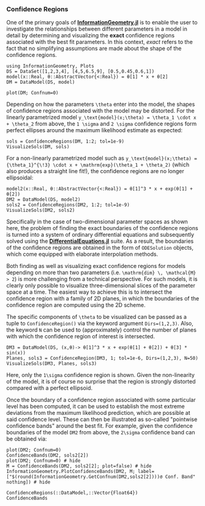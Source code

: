 
### Confidence Regions


One of the primary goals of [**InformationGeometry.jl**](https://github.com/RafaelArutjunjan/InformationGeometry.jl) is to enable the user to investigate the relationships between different parameters in a model in detail by determining and visualizing the **exact** confidence regions associated with the best fit parameters. In this context, *exact* refers to the fact that no simplifying assumptions are made about the shape of the confidence regions.

```@example Conf
using InformationGeometry, Plots
DS = DataSet([1,2,3,4], [4,5,6.5,9], [0.5,0.45,0.6,1])
model(x::Real, θ::AbstractVector{<:Real}) = θ[1] * x + θ[2]
DM = DataModel(DS, model)
```
```@example Conf
plot(DM; Confnum=0)
```

Depending on how the parameters ``\theta`` enter into the model, the shapes of confidence regions associated with the model may be distorted. For the linearly parametrized model ``y_\text{model}(x;\theta) = \theta_1 \cdot x + \theta_2`` from above, the ``1 \sigma`` and ``2 \sigma`` confidence regions form perfect ellipses around the maximum likelihood estimate as expected:
```@example Conf
sols = ConfidenceRegions(DM, 1:2; tol=1e-9)
VisualizeSols(DM, sols)
```


For a non-linearly parametrized model such as ``y_\text{model}(x;\theta) = {\theta_1}^{\!3} \cdot x + \mathrm{exp}(\theta_1 + \theta_2)`` (which also produces a straight line fit!), the confidence regions are no longer ellipsoidal:
```@example Conf
model2(x::Real, θ::AbstractVector{<:Real}) = θ[1]^3 * x + exp(θ[1] + θ[2])
DM2 = DataModel(DS, model2)
sols2 = ConfidenceRegions(DM2, 1:2; tol=1e-9)
VisualizeSols(DM2, sols2)
```

Specifically in the case of two-dimensional parameter spaces as shown here, the problem of finding the exact boundaries of the confidence regions is turned into a system of ordinary differential equations and subsequently solved using the [**DifferentialEquations.jl**](https://github.com/SciML/DifferentialEquations.jl) suite. As a result, the boundaries of the confidence regions are obtained in the form of `ODESolution` objects, which come equipped with elaborate interpolation methods.


Both finding as well as visualizing exact confidence regions for models depending on more than two parameters (i.e. ``\mathrm{dim} \, \mathcal{M} > 2``) is more challenging from a technical perspective. For such models, it is clearly only possible to visualize three-dimensional slices of the parameter space at a time. The easiest way to achieve this is to intersect the confidence region with a family of 2D planes, in which the boundaries of the confidence region are computed using the 2D scheme.

The specific components of ``\theta`` to be visualized can be passed as a tuple to `ConfidenceRegion()` via the keyword argument `Dirs=(1,2,3)`. Also, the keyword `N` can be used to (approximately) control the number of planes with which the confidence region of interest is intersected.

```@example Conf
DM3 = DataModel(DS, (x,θ)-> θ[1]^3 * x + exp(θ[1] + θ[2]) + θ[3] * sin(x))
Planes, sols3 = ConfidenceRegion(DM3, 1; tol=1e-6, Dirs=(1,2,3), N=50)
VisualizeSols(DM3, Planes, sols3)
```

Here, only the ``1\sigma`` confidence region is shown. Given the non-linearity of the model, it is of course no surprise that the region is strongly distorted compared with a perfect ellipsoid.


Once the boundary of a confidence region associated with some particular level has been computed, it can be used to establish the most extreme deviations from the maximum likelihood prediction, which are possible at said confidence level. These can then be illustrated as so-called "pointwise confidence bands" around the best fit. For example, given the confidence boundaries of the model `DM2` from above, the ``2\sigma`` confidence band can be obtained via:
```@example Conf
plot(DM2; Confnum=0)
ConfidenceBands(DM2, sols2[2])
plot(DM2; Confnum=0) # hide
M = ConfidenceBands(DM2, sols2[2]; plot=false) # hide
InformationGeometry.PlotConfidenceBands(DM2, M; label=["$(round(InformationGeometry.GetConfnum(DM2,sols2[2])))σ Conf. Band" nothing]) # hide
```


```@docs
ConfidenceRegions(::DataModel,::Vector{Float64})
ConfidenceBands
```
